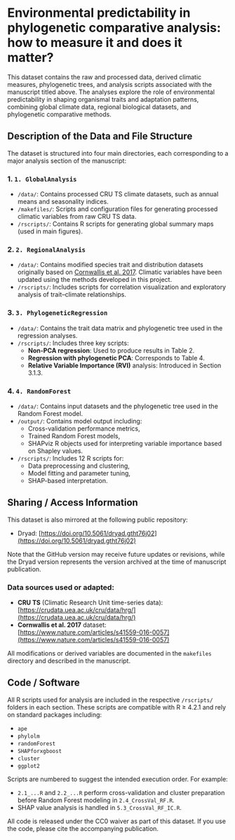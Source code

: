# Environmental predictability in phylogenetic comparative analysis: how to measure it and does it matter?

This dataset contains the raw and processed data, derived climatic measures, phylogenetic trees, and analysis scripts associated with the manuscript titled above. The analyses explore the role of environmental predictability in shaping organismal traits and adaptation patterns, combining global climate data, regional biological datasets, and phylogenetic comparative methods.

## Description of the Data and File Structure

The dataset is structured into four main directories, each corresponding to a major analysis section of the manuscript:

### 1. `1. GlobalAnalysis`
- `/data/`: Contains processed CRU TS climate datasets, such as annual means and seasonality indices.
- `/makefiles/`: Scripts and configuration files for generating processed climatic variables from raw CRU TS data.
- `/rscripts/`: Contains R scripts for generating global summary maps (used in main figures).

### 2. `2. RegionalAnalysis`
- `/data/`: Contains modified species trait and distribution datasets originally based on [Cornwallis et al. 2017](https://www.nature.com/articles/s41559-016-0057). Climatic variables have been updated using the methods developed in this project.
- `/rscripts/`: Includes scripts for correlation visualization and exploratory analysis of trait–climate relationships.

### 3. `3. PhylogeneticRegression`
- `/data/`: Contains the trait data matrix and phylogenetic tree used in the regression analyses.
- `/rscripts/`: Includes three key scripts:
  - **Non-PCA regression**: Used to produce results in Table 2.
  - **Regression with phylogenetic PCA**: Corresponds to Table 4.
  - **Relative Variable Importance (RVI)** analysis: Introduced in Section 3.1.3.

### 4. `4. RandomForest`
- `/data/`: Contains input datasets and the phylogenetic tree used in the Random Forest model.
- `/output/`: Contains model output including:
  - Cross-validation performance metrics,
  - Trained Random Forest models,
  - SHAPviz R objects used for interpreting variable importance based on Shapley values.
- `/rscripts/`: Includes 12 R scripts for:
  - Data preprocessing and clustering,
  - Model fitting and parameter tuning,
  - SHAP-based interpretation.

## Sharing / Access Information

This dataset is also mirrored at the following public repository:

- Dryad: [https://doi.org/10.5061/dryad.gtht76j02](https://doi.org/10.5061/dryad.gtht76j02)

Note that the GitHub version may receive future updates or revisions, while the Dryad version represents the version archived at the time of manuscript publication.

### Data sources used or adapted:
- **CRU TS** (Climatic Research Unit time-series data): [https://crudata.uea.ac.uk/cru/data/hrg/](https://crudata.uea.ac.uk/cru/data/hrg/)
- **Cornwallis et al. 2017** dataset: [https://www.nature.com/articles/s41559-016-0057](https://www.nature.com/articles/s41559-016-0057)

All modifications or derived variables are documented in the `makefiles` directory and described in the manuscript.

## Code / Software

All R scripts used for analysis are included in the respective `/rscripts/` folders in each section. These scripts are compatible with R ≥ 4.2.1 and rely on standard packages including:

- `ape`
- `phylolm`
- `randomForest`
- `SHAPforxgboost`
- `cluster`
- `ggplot2`

Scripts are numbered to suggest the intended execution order. For example:
- `2.1_...R` and `2.2_...R` perform cross-validation and cluster preparation before Random Forest modeling in `2.4_CrossVal_RF.R`.
- SHAP value analysis is handled in `5.3_CrossVal_RF_IC.R`.

All code is released under the CC0 waiver as part of this dataset. If you use the code, please cite the accompanying publication.
